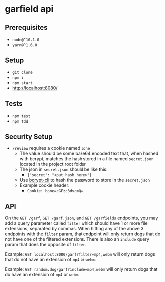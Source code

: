 # garfield api

## Prerequisites

- `node@^10.1.0`
- `yarn@^1.6.0`

## Setup

- `git clone`
- `npm i`
- `npm start`
- <http://localhost:8080/>

## Tests

- `npm test`
- `npm tdd`

## Security Setup

- `/review` requires a cookie named `bone`
  - The value should be some base64 encoded text that, when hashed with bcrypt, matches the hash stored in a file named `secret.json` located in the project root folder
  - The json in `secret.json` should be like this:
    -  `{"secret": "<put hash here>"}`
  - Use [bcrypt-cli](https://www.npmjs.com/package/bcrypt-cli) to hash the password to store in the `secret.json`
  - Example cookie header:
    - `Cookie: bone=cGFzc3dvcmQ=`

## API

On the `GET /garf`, `GET /garf.json`, and `GET /garfields` endpoints, you may add a query parameter called `filter` which should have 1 or more file extensions, separated by commas. When hitting any of the above 3 endpoints with the `filter` param, that endpoint will only return dogs that do not have one of the filtered extensions. There is also an `include` query param that does the opposite of `filter`.

Example: `GET localhost:8080/garf?filter=mp4,webm` will only return dogs that do not have an extension of `mp4` or `webm`.

Example: `GET random.dog/garf?include=mp4,webm` will only return dogs that do have an extension of `mp4` or `webm`.
